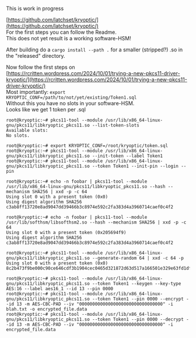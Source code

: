 This is work in progress

[https://github.com/latchset/kryoptic/](https://github.com/latchset/kryoptic/)  
For the first steps you can follow the Readme.  
This does not yet result is a working software-HSM!  

After building do a `cargo install --path .` for a smaller (stripped?) .so in the "released" directory.

Now follow the first steps on [https://rcritten.wordpress.com/2024/10/01/trying-a-new-pkcs11-driver-kryoptic/](https://rcritten.wordpress.com/2024/10/01/trying-a-new-pkcs11-driver-kryoptic/)  
Most importantly: `export KRYOPTIC_CONF=/path/to/not/yet/existing/Token1.sql`  
Without this you have no slots in your software-HSM.  
Looks like we get 1 token per .sql

    root@kryoptic:~# pkcs11-tool --module /usr/lib/x86_64-linux-gnu/pkcs11/libkryoptic_pkcs11.so --list-token-slots
    Available slots:
    No slots.
    
    root@kryoptic:~# export KRYOPTIC_CONF=/root/kryoptic/token.sql
    root@kryoptic:~# pkcs11-tool --module /usr/lib/x86_64-linux-gnu/pkcs11/libkryoptic_pkcs11.so --init-token --label Token1
    root@kryoptic:~# pkcs11-tool --module /usr/lib/x86_64-linux-gnu/pkcs11/libkryoptic_pkcs11.so --token Token1 --init-pin --login --pin

    root@kryoptic:~# echo -n foobar | pkcs11-tool --module /usr/lib/x86_64-linux-gnu/pkcs11/libkryoptic_pkcs11.so --hash --mechanism SHA256 | xxd -p -c 64
    Using slot 0 with a present token (0x0)
    Using digest algorithm SHA256
    c3ab8ff13720e8ad9047dd39466b3c8974e592c2fa383d4a3960714caef0c4f2
    
    root@kryoptic:~# echo -n foobar | pkcs11-tool --module /usr/lib/softhsm/libsofthsm2.so --hash --mechanism SHA256 | xxd -p -c 64
    Using slot 0 with a present token (0x205694f9)
    Using digest algorithm SHA256
    c3ab8ff13720e8ad9047dd39466b3c8974e592c2fa383d4a3960714caef0c4f2
    
    root@kryoptic:~# pkcs11-tool --module /usr/lib/x86_64-linux-gnu/pkcs11/libkryoptic_pkcs11.so --generate-random 64 | xxd -c 64 -p
    Using slot 0 with a present token (0x0)
    8c2b473f9be000c90ce646cdf3b1904cec0465d321872d63d517a166501e329e63fd1dfadb371b573c221dce20ac53c7f608de6dd0b2104260177653f5f81edc

    root@kryoptic:~# pkcs11-tool --module /usr/lib/x86_64-linux-gnu/pkcs11/libkryoptic_pkcs11.so --token Token1 --keygen --key-type AES:16 --label aes16_1 --id 13 --pin 0000
    root@kryoptic:~# pkcs11-tool --module /usr/lib/x86_64-linux-gnu/pkcs11/libkryoptic_pkcs11.so --token Token1 --pin 0000 --encrypt --id 13 -m AES-CBC-PAD --iv "00000000000000000000000000000000" -i blah.txt -o encrypted_file.data
    root@kryoptic:~# pkcs11-tool --module /usr/lib/x86_64-linux-gnu/pkcs11/libkryoptic_pkcs11.so --token Token1 --pin 0000 --decrypt --id 13 -m AES-CBC-PAD --iv "00000000000000000000000000000000" -i encrypted_file.data
    
